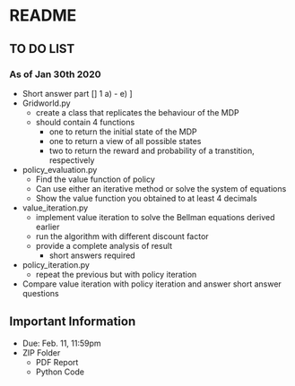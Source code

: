# README

## TO DO LIST
### As of Jan 30th 2020
- Short answer part [] 1 a) - e) ]
- Gridworld.py
    - create a class that replicates the behaviour of the MDP
    - should contain 4 functions
        - one to return the initial state of the MDP
        - one to return a view of all possible states
        - two to return the reward and probability of a transtition, respectively
- policy_evaluation.py
    - Find the value function of policy
    - Can use either an iterative method or solve the system of equations
    - Show the value function you obtained to at least 4 decimals
- value_iteration.py
    - implement value iteration to solve the Bellman equations derived earlier
    - run the algorithm with different discount factor
    - provide a complete analysis of result
        - short answers required
- policy_iteration.py
    - repeat the previous but with policy iteration
- Compare value iteration with policy iteration and answer short answer questions

## Important Information
- Due: Feb. 11, 11:59pm
- ZIP Folder
    - PDF Report
    - Python Code
